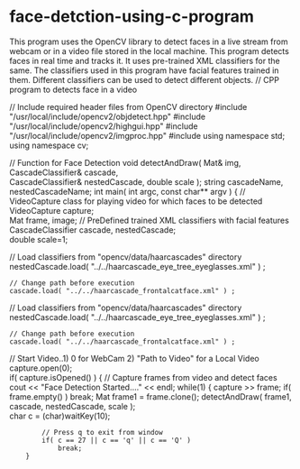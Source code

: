 # face-detction-using-c-program
This program uses the OpenCV library to detect faces in a live stream from webcam or in a video file stored in the local machine. This program detects faces in real time and tracks it. It uses pre-trained XML classifiers for the same. The classifiers used in this program have facial features trained in them. Different classifiers can be used to detect different objects.
// CPP program to detects face in a video 
  
// Include required header files from OpenCV directory 
#include "/usr/local/include/opencv2/objdetect.hpp" 
#include "/usr/local/include/opencv2/highgui.hpp" 
#include "/usr/local/include/opencv2/imgproc.hpp" 
#include <iostream> 
using namespace std; 
using namespace cv; 
  
// Function for Face Detection 
void detectAndDraw( Mat& img, CascadeClassifier& cascade,  
                CascadeClassifier& nestedCascade, double scale ); 
string cascadeName, nestedCascadeName;
int main( int argc, const char** argv ) 
{ 
    // VideoCapture class for playing video for which faces to be detected 
    VideoCapture capture;  
    Mat frame, image; 
 // PreDefined trained XML classifiers with facial features 
    CascadeClassifier cascade, nestedCascade;  
    double scale=1; 
  
// Load classifiers from "opencv/data/haarcascades" directory  
    nestedCascade.load( "../../haarcascade_eye_tree_eyeglasses.xml" ) ; 
  
    // Change path before execution  
    cascade.load( "../../haarcascade_frontalcatface.xml" ) ;  
// Load classifiers from "opencv/data/haarcascades" directory  
    nestedCascade.load( "../../haarcascade_eye_tree_eyeglasses.xml" ) ; 
  
    // Change path before execution  
    cascade.load( "../../haarcascade_frontalcatface.xml" ) ;  
// Start Video..1) 0 for WebCam 2) "Path to Video" for a Local Video 
    capture.open(0);  
    if( capture.isOpened() ) 
    { 
        // Capture frames from video and detect faces 
        cout << "Face Detection Started...." << endl; 
        while(1) 
{ 
            capture >> frame; 
            if( frame.empty() ) 
                break; 
            Mat frame1 = frame.clone(); 
            detectAndDraw( frame1, cascade, nestedCascade, scale );  
            char c = (char)waitKey(10); 
          
            // Press q to exit from window 
            if( c == 27 || c == 'q' || c == 'Q' )  
                break; 
        } 
